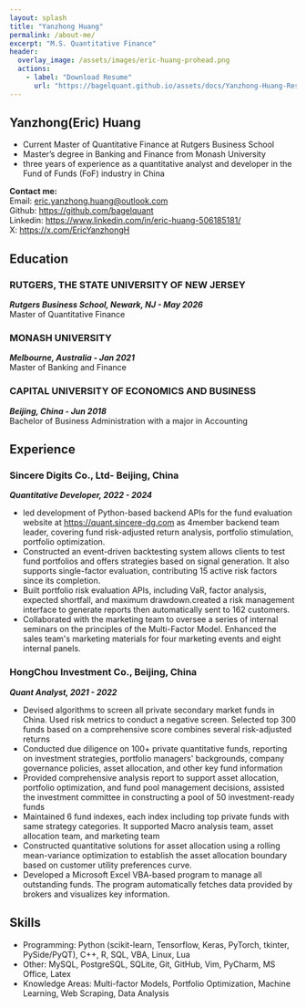 ```yaml
---
layout: splash
title: "Yanzhong Huang"
permalink: /about-me/
excerpt: "M.S. Quantitative Finance"
header:
  overlay_image: /assets/images/eric-huang-prohead.png
  actions:
    - label: "Download Resume"
      url: "https://bagelquant.github.io/assets/docs/Yanzhong-Huang-Resume.pdf"
---
```


## Yanzhong(Eric) Huang

- Current Master of Quantitative Finance at Rutgers Business School
- Master’s degree in Banking and Finance from Monash University
- three years of experience as a quantitative analyst and developer in the Fund of Funds (FoF) industry in China

**Contact me:**  
Email: <eric.yanzhong.huang@outlook.com>  
Github: <https://github.com/bagelquant>  
Linkedin: <https://www.linkedin.com/in/eric-huang-506185181/>  
X: <https://x.com/EricYanzhongH>  

## Education

### RUTGERS, THE STATE UNIVERSITY OF NEW JERSEY

***Rutgers Business School, Newark, NJ - May 2026***  
Master of Quantitative Finance  

### MONASH UNIVERSITY

***Melbourne, Australia - Jan 2021***  
Master of Banking and Finance  

### CAPITAL UNIVERSITY OF ECONOMICS AND BUSINESS
***Beijing, China - Jun 2018***  
Bachelor of Business Administration with a major in Accounting

## Experience

### Sincere Digits Co., Ltd- Beijing, China

***Quantitative Developer, 2022 - 2024***

- led development of Python-based backend APIs for the fund evaluation website at https://quant.sincere-dg.com as 4member backend team leader, covering fund risk-adjusted return analysis, portfolio stimulation, portfolio optimization.
- Constructed an event-driven backtesting system allows clients to test fund portfolios and offers strategies based on signal generation. It also supports single-factor evaluation, contributing 15 active risk factors since its completion.
- Built portfolio risk evaluation APIs, including VaR, factor analysis, expected shortfall, and maximum drawdown.created a risk management interface to generate reports then automatically sent to 162 customers.
- Collaborated with the marketing team to oversee a series of internal seminars on the principles of the Multi-Factor Model. Enhanced the sales team's marketing materials for four marketing events and eight internal panels.

### HongChou Investment Co., Beijing, China

***Quant Analyst, 2021 - 2022***

- Devised algorithms to screen all private secondary market funds in China. Used risk metrics to conduct a negative screen. Selected top 300 funds based on a comprehensive score combines several risk-adjusted returns
- Conducted due diligence on 100+ private quantitative funds, reporting on investment strategies, portfolio managers' backgrounds, company governance policies, asset allocation, and other key fund information
- Provided comprehensive analysis report to support asset allocation, portfolio optimization, and fund pool management decisions, assisted the investment committee in constructing a pool of 50 investment-ready funds
- Maintained 6 fund indexes, each index including top private funds with same strategy categories. It supported Macro analysis team, asset allocation team, and marketing team
- Constructed quantitative solutions for asset allocation using a rolling mean-variance optimization to establish the asset allocation boundary based on customer utility preferences curve.
- Developed a Microsoft Excel VBA-based program to manage all outstanding funds. The program automatically fetches data provided by brokers and visualizes key information.

## Skills

- Programming: Python (scikit-learn, Tensorflow, Keras, PyTorch, tkinter, PySide/PyQT), C++, R, SQL, VBA, Linux, Lua
- Other: MySQL, PostgreSQL, SQLite, Git, GitHub, Vim, PyCharm, MS Office, Latex
- Knowledge Areas: Multi-factor Models, Portfolio Optimization, Machine Learning, Web Scraping, Data Analysis

